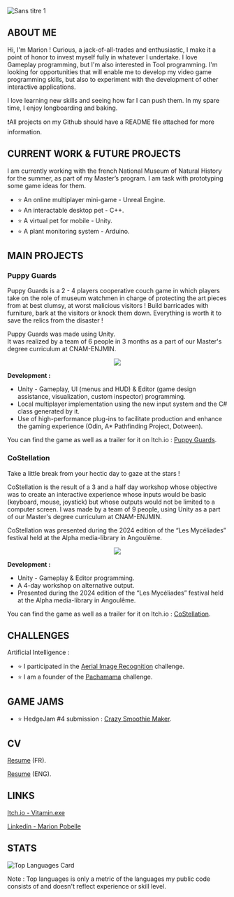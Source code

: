 ![Sans titre 1](https://github.com/marionpobelle/marionpobelle/assets/112869026/30edfb38-b794-4fb2-a718-d560bb4fb1b7)

## ABOUT ME
Hi, I'm Marion ! Curious, a jack-of-all-trades and enthusiastic, I make it a point of honor to invest myself fully in whatever I undertake. I love Gameplay programming, but I'm also interested in Tool programming. I'm looking for opportunities that will enable me to develop my video game programming skills, but also to experiment with the development of other interactive applications.

I love learning new skills and seeing how far I can push them. In my spare time, I enjoy longboarding and baking.

❗️All projects on my Github should have a README file attached for more information.

## CURRENT WORK & FUTURE PROJECTS

I am currently working with the french National Museum of Natural History for the summer, as part of my Master’s program. I am task with prototyping some game ideas for them.

- ⭐ An online multiplayer mini-game - Unreal Engine.
- ⭐ An interactable desktop pet - C++.
- ⭐ A virtual pet for mobile - Unity.
- ⭐ A plant monitoring system - Arduino.

## MAIN PROJECTS
### Puppy Guards
Puppy Guards is a 2 - 4 players cooperative couch game in which players take on the role of museum watchmen in charge of protecting the art pieces from at best clumsy, at worst malicious visitors !
Build barricades with furniture, bark at the visitors or knock them down. Everything is worth it to save the relics from the disaster !

Puppy Guards was made using Unity.\
It was realized by a team of 6 people in 3 months as a part of our Master's degree curriculum at CNAM-ENJMIN.
<p align="center">
  <img src="https://img.itch.zone/aW1nLzE2NTIyMDkzLnBuZw==/original/aEfK2p.png" />
</p>

**Development :**
- Unity - Gameplay, UI (menus and HUD) & Editor (game design assistance, visualization, custom inspector) programming.
- Local multiplayer implementation using  the new input system and  the C# class generated by it.
- Use of high-performance plug-ins to facilitate production and enhance the gaming experience (Odin, A* Pathfinding Project, Dotween).
  
You can find the game as well as a trailer for it on Itch.io : [Puppy Guards](https://vitaminexe.itch.io/puppy-guards).

### CoStellation
Take a little break from your hectic day to gaze at the stars !

CoStellation is the result of a 3 and a half day workshop whose objective was to create an interactive experience whose inputs would be basic (keyboard, mouse, joystick) but whose outputs would not be limited to a computer screen. I was made by a team of 9 people, using Unity as a part of our Master's degree curriculum at CNAM-ENJMIN.

CoStellation was presented during the 2024 edition of the “Les Mycéliades” festival held at the Alpha media-library in Angoulême.
<p align="center">
  <img src="https://img.itch.zone/aW1nLzEzNjM3MjA4LnBuZw==/original/u1WgZv.png" />
</p>

**Development :**
- Unity - Gameplay & Editor programming.
- A 4-day workshop on alternative output.
- Presented during the 2024 edition of the “Les Mycéliades” festival held at the Alpha media-library in Angoulême.
  
You can find the game as well as a trailer for it on Itch.io : [CoStellation](https://vitaminexe.itch.io/co-stellation).

## CHALLENGES

Artificial Intelligence :
- ⭐ I participated in the [Aerial Image Recognition](https://codalab.lisn.upsaclay.fr/competitions/573) challenge.
- ⭐ I am a founder of the [Pachamama](https://codalab.lisn.upsaclay.fr/competitions/1447) challenge.

## GAME JAMS

- ⭐ HedgeJam #4 submission : [Crazy Smoothie Maker](https://maerys.itch.io/crazy-smoothie-maker).

## CV

[Resume](CV_Marion_Pobelle_SAFE.pdf) (FR).

[Resume](Resume_Marion_Pobelle_SAFE.pdf) (ENG).

## LINKS

[Itch.io - Vitamin.exe](https://vitaminexe.itch.io/)

[Linkedin - Marion Pobelle](https://www.linkedin.com/in/marion-pobelle-07639224b/)

## STATS

![Top Languages Card](https://github-readme-stats.vercel.app/api/top-langs/?username=marionpobelle&layout=compact)

Note : Top languages is only a metric of the languages my public code consists of and doesn't reflect experience or skill level.



